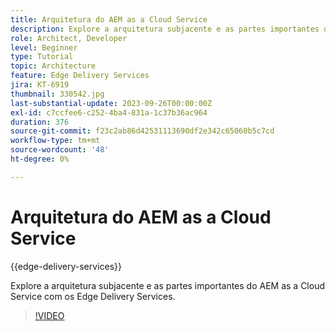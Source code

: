 ```yaml
---
title: Arquitetura do AEM as a Cloud Service
description: Explore a arquitetura subjacente e as partes importantes do AEM as a Cloud Service com os Edge Delivery Services.
role: Architect, Developer
level: Beginner
type: Tutorial
topic: Architecture
feature: Edge Delivery Services
jira: KT-6919
thumbnail: 330542.jpg
last-substantial-update: 2023-09-26T00:00:00Z
exl-id: c7ccfee6-c252-4ba4-831a-1c37b36ac964
duration: 376
source-git-commit: f23c2ab86d42531113690df2e342c65060b5c7cd
workflow-type: tm+mt
source-wordcount: '48'
ht-degree: 0%

---
```


# Arquitetura do AEM as a Cloud Service

{{edge-delivery-services}}

Explore a arquitetura subjacente e as partes importantes do AEM as a Cloud Service com os Edge Delivery Services.

>[!VIDEO](https://video.tv.adobe.com/v/330542?quality=12&learn=on)
